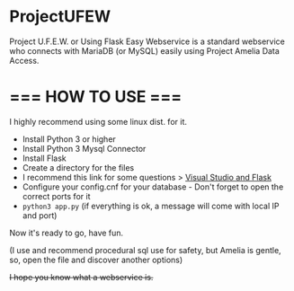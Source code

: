 # ProjectUFEW
Project U.F.E.W. or Using Flask Easy Webservice is a standard webservice who connects with MariaDB (or MySQL) easily using Project Amelia Data Access.  


# === HOW TO USE ===

I highly recommend using some linux dist. for it.

- Install Python 3 or higher
- Install Python 3 Mysql Connector
- Install Flask
- Create a directory for the files
- I recommend this link for some questions > [Visual Studio and Flask](code.visualstudio.com/docs/python/tutorial-flask) 
- Configure your config.cnf for your database - Don't forget to open the correct ports for it
- `python3 app.py` (if everything is ok, a message will come with local IP and port)

Now it's ready to go, have fun.

(I use and recommend procedural sql use for safety, but Amelia is gentle, so, open the file and discover another options)

<s>I hope you know what a webservice is.</s>




